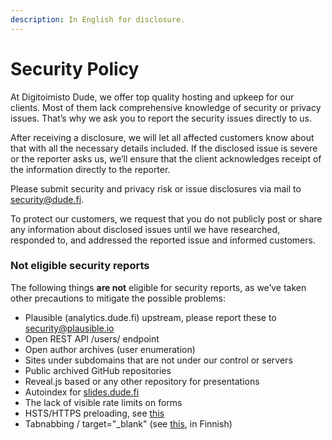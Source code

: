 ```yaml
---
description: In English for disclosure.
---
```


# Security Policy

At Digitoimisto Dude, we offer top quality hosting and upkeep for our clients. Most of them lack comprehensive knowledge of security or privacy issues. That’s why we ask you to report the security issues directly to us.

After receiving a disclosure, we will let all affected customers know about that with all the necessary details included. If the disclosed issue is severe or the reporter asks us, we’ll ensure that the client acknowledges receipt of the information directly to the reporter.

Please submit security and privacy risk or issue disclosures via mail to [security@dude.fi](mailto:security@dude.fi).

To protect our customers, we request that you do not publicly post or share any information about disclosed issues until we have researched, responded to, and addressed the reported issue and informed customers.

### Not eligible security reports

The following things **are not** eligible for security reports, as we’ve taken other precautions to mitigate the possible problems:

* Plausible (analytics.dude.fi) upstream, please report these to [security@plausible.io](mailto:security@plausible.io)
* Open REST API /users/ endpoint
* Open author archives (user enumeration)
* Sites under subdomains that are not under our control or servers
* Public archived GitHub repositories
* Reveal.js based or any other repository for presentations
* Autoindex for [slides.dude.fi](https://slides.dude.fi)
* The lack of visible rate limits on forms
* HSTS/HTTPS preloading, see [this](https://www.techtarget.com/searchsecurity/answer/Why-is-preloading-HTTP-Strict-Transport-Security-risky)
* Tabnabbing / target="\_blank" (see [this](https://www.dude.fi/uuteen-valilehteen-aukeavat-linkit), in Finnish)
